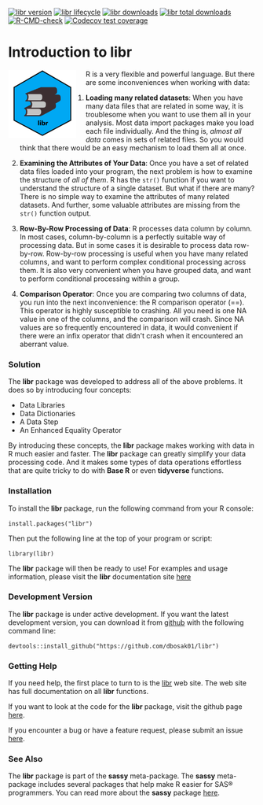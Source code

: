 <!-- badges: start -->
  
[![libr version](https://www.r-pkg.org/badges/version/libr)](https://cran.r-project.org/package=libr)
[![libr lifecycle](https://img.shields.io/badge/lifecycle-stable-blue.svg)](https://cran.r-project.org/package=libr)
[![libr downloads](https://cranlogs.r-pkg.org/badges/libr)](https://cran.r-project.org/package=libr)
[![libr total downloads](https://cranlogs.r-pkg.org/badges/grand-total/libr)](https://cran.r-project.org/package=libr)
[![R-CMD-check](https://github.com/dbosak01/libr/workflows/R-CMD-check/badge.svg)](https://github.com/dbosak01/libr/actions)
[![Codecov test coverage](https://codecov.io/gh/dbosak01/libr/branch/master/graph/badge.svg)](https://codecov.io/gh/dbosak01/libr?branch=master)

<!-- badges: end -->
  
# Introduction to **libr** 
<img src="./man/images/libr1.png" align="left" height="138" style="margin-right: 20px"/>

R is a very flexible and powerful language.  But there are some inconveniences
when working with data:

1. **Loading many related datasets**:  When you have many data files
that are related in some way, it is troublesome when you want to use 
them all in your analysis.  Most data import packages make you load each
file individually. And the thing is, *almost all data* comes in sets of related 
files.  So you would think that there would be an easy mechanism 
to load them all at once.

2. **Examining the Attributes of Your Data**:  Once you have a set of related
data files loaded into your program, the next problem is how to examine 
the structure of *all of them*.  R has the `str()` function 
if you want to understand the structure of a single dataset.  But what if 
there are many?  There is no simple way to examine the attributes 
of many related datasets.  And further, some valuable attributes are missing 
from the `str()` function output.

3. **Row-By-Row Processing of Data**: R processes data column by column. 
In most cases, column-by-column is a perfectly suitable way of processing data. 
But in some cases it is desirable to process data row-by-row.  Row-by-row 
processing is useful when you have many related columns, and want to 
perform complex conditional processing across them.  It is also very convenient
when you have grouped data, and want to perform conditional processing
within a group.

4. **Comparison Operator**: Once you are comparing two
columns of data, you run into the next inconvenience: the R comparison operator
(==).  This operator is highly susceptible to crashing.  All you need is
one NA value in one of the columns, and the comparison will crash. Since
NA values are so frequently encountered in data, it would convenient if
there were an infix operator that didn't crash when it encountered an
aberrant value.  

### Solution

The **libr** package was developed to address all of the above problems. It does so
by introducing four concepts:

* Data Libraries
* Data Dictionaries
* A Data Step
* An Enhanced Equality Operator

By introducing these concepts, the **libr** package makes working with
data in R much easier and faster.  The **libr** package can greatly simplify
your data processing code.  And it makes some types of data operations effortless 
that are quite tricky to do with **Base R** or even **tidyverse** functions.

### Installation

To install the **libr** package, run the following 
command from your R console:

    install.packages("libr")


Then put the following line at the top of your program or script:

    library(libr)
    
The **libr** package will then be ready to use! For examples and usage 
information, please visit the **libr** documentation site 
[here](https://libr.r-sassy.org/articles/libr.html)

### Development Version

The **libr** package is under active development.  If you want the 
latest development version, you can download it from [github](https://github.com)
with the following command line:

    devtools::install_github("https://github.com/dbosak01/libr")
    
### Getting Help

If you need help, the first place 
to turn to is the [libr](https://libr.r-sassy.org) web site. The web site
has full documentation on all **libr** functions.

If you want to look at the code for the **libr** package, visit the
github page [here](https://github.com/dbosak01/libr).

If you encounter a bug or have a feature request, please submit an issue 
[here](https://github.com/dbosak01/libr/issues).

### See Also

The **libr** package is part of the **sassy** meta-package. 
The **sassy** meta-package includes several packages that help make R
easier for SAS® programmers.  You can read more about the **sassy** package
[here](https://sassy.r-sassy.org).
